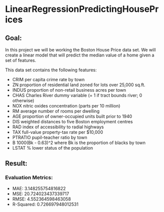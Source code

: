 # LinearRegressionPredictingHousePrices


## Goal:
In this project we will be working the Boston House Price data set. We will create a linear model that will predict the median value of a home given a set of features.

This data set contains the following features:

* CRIM     per capita crime rate by town
* ZN       proportion of residential land zoned for lots over 25,000 sq.ft.
* INDUS    proportion of non-retail business acres per town
* CHAS     Charles River dummy variable (= 1 if tract bounds river; 0 otherwise)
* NOX      nitric oxides concentration (parts per 10 million)
* RM       average number of rooms per dwelling
* AGE      proportion of owner-occupied units built prior to 1940
* DIS      weighted distances to five Boston employment centres
* RAD      index of accessibility to radial highways
* TAX      full-value property-tax rate per $10,000
* PTRATIO  pupil-teacher ratio by town
* B        1000(Bk - 0.63)^2 where Bk is the proportion of blacks by town
* LSTAT    % lower status of the population

## Result:

### Evaluation Metrics:

- MAE: 3.148255754816822
- MSE: 20.724023437339717
- RMSE: 4.552364598463058
- R-Squared: 0.726697948012531
